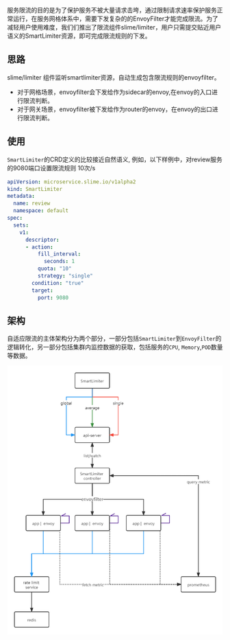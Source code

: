 服务限流的目的是为了保护服务不被大量请求击垮，通过限制请求速率保护服务正常运行，在服务网格体系中，需要下发复杂的的EnvoyFilter才能完成限流。为了减轻用户使用难度，我们们推出了限流组件slime/limiter，用户只需提交贴近用户语义的SmartLimiter资源，即可完成限流规则的下发。

## 思路
slime/limiter 组件监听smartlimiter资源，自动生成包含限流规则的envoyfilter。

- 对于网格场景，envoyfilter会下发给作为sidecar的envoy,在envoy的入口进行限流判断。
- 对于网关场景，envoyfilter被下发给作为router的envoy，在envoy的出口进行限流判断。

## 使用

`SmartLimiter`的CRD定义的比较接近自然语义, 例如，以下样例中，对review服务的9080端口设置限流规则 10次/s

~~~yaml
apiVersion: microservice.slime.io/v1alpha2
kind: SmartLimiter
metadata:
  name: review
  namespace: default
spec:
  sets:
    v1:
      descriptor:
      - action:
          fill_interval:
            seconds: 1
          quota: "10"
          strategy: "single"
        condition: "true"
        target:
          port: 9080
~~~

## 架构
自适应限流的主体架构分为两个部分，一部分包括`SmartLimiter`到`EnvoyFilter`的逻辑转化，另一部分包括集群内监控数据的获取，包括服务的`CPU`, `Memory`,`POD`数量等数据。

![](../../assets/limiter/arch.jpg)